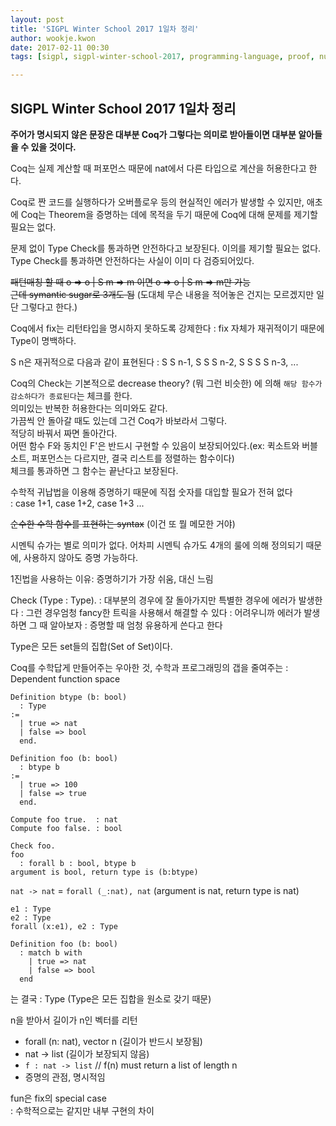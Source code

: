 ```yaml
---
layout: post
title: 'SIGPL Winter School 2017 1일차 정리'
author: wookje.kwon
date: 2017-02-11 00:30
tags: [sigpl, sigpl-winter-school-2017, programming-language, proof, number-theory, coq, math]

---
```


## SIGPL Winter School 2017 1일차 정리

**주어가 명시되지 않은 문장은 대부분 Coq가 그렇다는 의미로 받아들이면 대부분 알아들을 수 있을 것이다.**

Coq는 실제 계산할 때 퍼포먼스 때문에 nat에서 다른 타입으로 계산을 허용한다고 한다.  

Coq로 짠 코드를 실행하다가 오버플로우 등의 현실적인 에러가 발생할 수 있지만, 애초에 Coq는 Theorem을 증명하는 데에 목적을 두기 때문에 Coq에 대해 문제를 제기할 필요는 없다.  


문제 없이 Type Check를 통과하면 안전하다고 보장된다. 이의를 제기할 필요는 없다. Type Check를 통과하면 안전하다는 사실이 이미 다 검증되어있다.  

~~패턴매칭 할 때 o => o | S m => m 이면 o => o | S m => m만 가능  
근데 symantic sugar로  3개도 됨~~ (도대체 무슨 내용을 적어놓은 건지는 모르겠지만 일단 그렇다고 한다.)  

Coq에서 fix는 리턴타입을 명시하지 못하도록 강제한다 : fix 자체가 재귀적이기 때문에 Type이 명백하다.

S n은 재귀적으로 다음과 같이 표현된다 : S S n-1, S S S n-2, S S S S n-3, ...

Coq의 Check는 기본적으로 decrease theory? (뭐 그런 비슷한) 에 의해 `해당 함수가 감소하다가 종료된다`는 체크를 한다.  
의미있는 반복한 허용한다는 의미와도 같다.  
가끔씩 안 돌아갈 때도 있는데 그건 Coq가 바보라서 그렇다.  
적당히 바꿔서 짜면 돌아간다.  
어떤 함수 F와 동치인 F'은 반드시 구현할 수 있음이 보장되어있다.(ex: 퀵소트와 버블소트, 퍼포먼스는 다르지만, 결국 리스트를 정렬하는 함수이다)  
체크를 통과하면 그 함수는 끝난다고 보장된다.  

수학적 귀납법을 이용해 증명하기 때문에 직접 숫자를 대입할 필요가 전혀 없다  
: case 1+1, case 1+2, case 1+3 ...  

~~순수한 수학 함수를 표현하는 syntax~~ (이건 또 뭘 메모한 거야)

시멘틱 슈가는 별로 의미가 없다. 어차피 시멘틱 슈가도 4개의 룰에 의해 정의되기 때문에, 사용하지 않아도 증명 가능하다.  

1진법을 사용하는 이유: 증명하기가 가장 쉬움, 대신 느림  

Check (Type : Type).
: 대부분의 경우에 잘 돌아가지만 특별한 경우에 에러가 발생한다
: 그런 경우엄청 fancy한 트릭을 사용해서 해결할 수 있다
: 어려우니까 에러가 발생하면 그 때 알아보자
: 증명할 때 엄청 유용하게 쓴다고 한다

Type은 모든 set들의 집합(Set of Set)이다.

Coq를 수학답게 만들어주는 우아한 것, 수학과 프로그래밍의 갭을 줄여주는
: Dependent function space

```
Definition btype (b: bool)
  : Type
:=
  | true => nat
  | false => bool
  end.

Definition foo (b: bool)
  : btype b
:=
  | true => 100
  | false => true
  end.
```

```
Compute foo true.  : nat
Compute foo false. : bool
```

```
Check foo.
foo
  : forall b : bool, btype b
argument is bool, return type is (b:btype)
```

`nat -> nat` = `forall (_:nat), nat` (argument is nat, return type is nat)
```
e1 : Type
e2 : Type
forall (x:e1), e2 : Type
```

```
Definition foo (b: bool)
  : match b with
    | true => nat
    | false => bool
  end
```
는 결국 : Type (Type은 모든 집합을 원소로 갖기 때문)

n을 받아서 길이가 n인 벡터를 리턴
- forall (n: nat), vector n (길이가 반드시 보장됨)
- nat -> list (길이가 보장되지 않음)
- `f : nat -> list` // f(n) must return a list of length n
- 증명의 관점, 명시적임

fun은 fix의 special case  
: 수학적으로는 같지만 내부 구현의 차이

